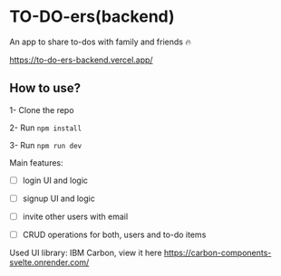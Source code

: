# TO-DO-ers(backend)

An app to share to-dos with family and friends 🔥

https://to-do-ers-backend.vercel.app/

## How to use?

1- Clone the repo

2- Run `npm install`

3- Run `npm run dev`

Main features:

- [ ] login UI and logic

- [ ] signup UI and logic

- [ ] invite other users with email

- [ ] CRUD operations for both, users and to-do items

Used UI library: IBM Carbon, view it here https://carbon-components-svelte.onrender.com/
